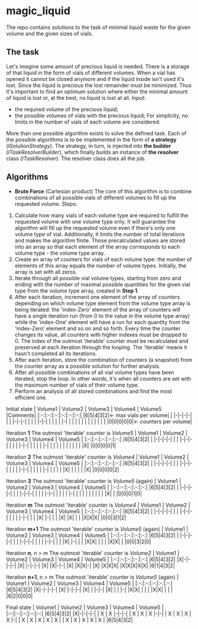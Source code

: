 # magic_liquid
The repo contains solutions to the task of minimal liquid waste for the given volume and the given sizes of vials.

## The task
Let's imagine some amount of precious liquid is needed. There is a storage of that liquid in the form of vials of different volumes. When a vial has opened it cannot be closed anymore and if the liquid inside isn't used it's lost. Since the liquid is precious the lost remainder must be minimized. Thus it's important to find an optimum solution where either the minimal amount of liquid is lost or, at the best, no liquid is lost at all.
*Input:*
- the required volume of the precious liquid;
- the possible volumes of vials with the precious liquid;
For simplicity, no limits in the number of vials of each volume are considered.

More than one possible algorithm exists to solve the defined task. Each of the possible algorithms is to be implemented in the form of __a strategy__ (*ISolutionStrategy*). The strategy, in turn, is injected into __the builder__ (*ITaskResolverBuilder*), which finally builds an instance of __the resolver__ class (*ITaskResolver*). The resolver class does all the job.  

## Algorithms
- __Brute Force__ (Cartesian product)
The core of this algorithm is to combine combinations of all possible vials of different volumes to fill up the requested volume.
*Steps:*
1. Calculate how many vials of each volume type are required to fulfill the requested volume with one volume type only. It will guarantee the algorithm will fill up the requested volume even if there's only one volume type of vial. Additionally, it limits the number of total iterations and makes the algorithm finite. Those precalculated values are stored into an array so that each element of the array corresponds to each volume type - the volume type array.
2. Create an array of counters for vials of each volume type: the number of elements of this array equals the number of volume types. Initially, the array is set with all zeros.
3. Iterate through all possible vial volume types, starting from zero and ending with the number of maximal possible quantities for the given vial type from the volume type array, created in __Step 1__.
4. After each iteration, increment one element of the array of counters depending on which volume type element from the volume type array is being iterated: the 'index-Zero' element of the array of counters will have a single iteration run (from 0 to the value in the volume type array) while the 'index-One' element will have a run for each quantity from the 'index-Zero' element and so on and so forth. Every time the counter changes its value, all counters with higher indexes must be dropped to 0. The index of the outmost 'iterable' counter must be recalculated and preserved at each iteration through the looping. The 'iterable' means it hasn't completed all its iterations. 
5. After each iteration, store the combination of counters (a snapshot) from the counter array as a possible solution for further analysis.
6. After all possible combinations of all vial volume types have been iterated, stop the loop. In other words, it's when all counters are set with the maximum number of vials of their volume type.
7. Perform an analysis of all stored combinations and find the most efficient one.


Initial state
| Volume1 | Volume2 | Volume3 | Volume4 | Volume5 |Comments|
|:-:|:-:|:-:|:-:|:-:|:-:|
|6|5|4|3|2|&larr; max vials per volume|
|&nbsp;|-|-|-|-|
|&nbsp;|&nbsp;|-|-|-|
|&nbsp;|&nbsp;|&nbsp;|-|-|
|&nbsp;|&nbsp;|&nbsp;|&nbsp;|-|
|&nbsp;|&nbsp;|&nbsp;|&nbsp;|&nbsp;|
|&nbsp;|&nbsp;|&nbsp;|&nbsp;|&nbsp;|
|0|0|0|0|0|&larr; counters per volume|

Iteration __1__
The outmost 'iterable' counter is *Volume5*
| Volume1 | Volume2 | Volume3 | Volume4 | Volume5 |
|:-:|:-:|:-:|:-:|:-:|
|6|5|4|3|2|
|&nbsp;|-|-|-|-|
|&nbsp;|&nbsp;|-|-|-|
|&nbsp;|&nbsp;|&nbsp;|-|-|
|&nbsp;|&nbsp;|&nbsp;|&nbsp;|-|
|&nbsp;|&nbsp;|&nbsp;|&nbsp;|&nbsp;|
|&nbsp;|&nbsp;|&nbsp;|&nbsp;|X|
|0|0|0|0|1|

Iteration __2__
The outmost 'iterable' counter is *Volume4*
| Volume1 | Volume2 | Volume3 | Volume4 | Volume5 |
|:-:|:-:|:-:|:-:|:-:|
|6|5|4|3|2|
|&nbsp;|-|-|-|-|
|&nbsp;|&nbsp;|-|-|-|
|&nbsp;|&nbsp;|&nbsp;|-|-|
|&nbsp;|&nbsp;|&nbsp;|&nbsp;|-|
|&nbsp;|&nbsp;|&nbsp;|&nbsp;|X|
|&nbsp;|&nbsp;|&nbsp;|&nbsp;|X|
|0|0|0|0|2|

Iteration __3__
The outmost 'iterable' counter is *Volume5* (again)
| Volume1 | Volume2 | Volume3 | Volume4 | Volume5 |
|:-:|:-:|:-:|:-:|:-:|
|6|5|4|3|2|
|&nbsp;|-|-|-|-|
|&nbsp;|&nbsp;|-|-|-|
|&nbsp;|&nbsp;|&nbsp;|-|-|
|&nbsp;|&nbsp;|&nbsp;|&nbsp;|-|
|&nbsp;|&nbsp;|&nbsp;|&nbsp;|&nbsp;|
|&nbsp;|&nbsp;|&nbsp;|X|&nbsp;|
|0|0|0|1|0|

Iteration __m__
The outmost 'iterable' counter is *Volume4*
| Volume1 | Volume2 | Volume3 | Volume4 | Volume5 |
|:-:|:-:|:-:|:-:|:-:|
|6|5|4|3|2|
|&nbsp;|-|-|-|-|
|&nbsp;|&nbsp;|-|-|-|
|&nbsp;|&nbsp;|&nbsp;|-|-|
|&nbsp;|&nbsp;|X|&nbsp;|-|
|&nbsp;|&nbsp;|X|&nbsp;|X|
|&nbsp;|&nbsp;|X|X|X|
|0|0|3|1|2|

Iteration __m+1__
The outmost 'iterable' counter is *Volume5* (again)
| Volume1 | Volume2 | Volume3 | Volume4 | Volume5 |
|:-:|:-:|:-:|:-:|:-:|
|6|5|4|3|2|
|&nbsp;|-|-|-|-|
|&nbsp;|&nbsp;|-|-|-|
|&nbsp;|&nbsp;|&nbsp;|-|-|
|&nbsp;|&nbsp;|X|&nbsp;|-|
|&nbsp;|&nbsp;|X|X|&nbsp;|
|&nbsp;|&nbsp;|X|X|&nbsp;|
|0|0|3|2|0|

Iteration __n__, n > m
The outmost 'iterable' counter is *Volume2*
| Volume1 | Volume2 | Volume3 | Volume4 | Volume5 |
|:-:|:-:|:-:|:-:|:-:|
|6|5|4|3|2|
|X|-|-|-|-|
|X|&nbsp;|-|-|-|
|X|&nbsp;|X|-|-|
|X|&nbsp;|X|X|-|
|X|&nbsp;|X|X|X|
|X|X|X|X|X|
|6|1|4|3|2|

Iteration __n+1__, n > m
The outmost 'iterable' counter is *Volume5* (again)
| Volume1 | Volume2 | Volume3 | Volume4 | Volume5 |
|:-:|:-:|:-:|:-:|:-:|
|6|5|4|3|2|
|X|-|-|-|-|
|X|&nbsp;|-|-|-|
|X|&nbsp;|&nbsp;|-|-|
|X|&nbsp;|&nbsp;|&nbsp;|-|
|X|X|&nbsp;|&nbsp;|&nbsp;|
|X|X|&nbsp;|&nbsp;|&nbsp;|
|6|2|0|0|0|

Final state
| Volume1 | Volume2 | Volume3 | Volume4 | Volume5 |
|:-:|:-:|:-:|:-:|:-:|
|6|5|4|3|2|
|X|-|-|-|-|
| X | X |-|-|-|
| X | X | X |-|-|
| X | X | X | X |-|
| X | X | X | X | X |
| X | X | X | X | X |
|6|5|4|3|2|